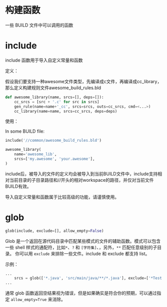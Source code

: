 # 构建函数

一些 BUILD 文件中可以调用的函数

# include

include 函数用于导入自定义常量和函数

定义：

假设我们要支持一种awesome文件类型，先编译成c文件，再编译成cc_library，那么定义构建规则文件awesome_build_rules.bld
```python
def awesome_library(name, srcs=[], deps=[]):
    cc_srcs = [src + '.c' for src in srcs]
    gen_rule(name=name+'_cc', srcs=srcs, outs=cc_srcs, cmd=<...>)
    cc_library(name=name, srcs=cc_srcs, deps=deps)
```

使用：

In some BUILD file:
```python
include('//common/awesome_build_rules.bld')

awesome_library(
    name='awesome_lib',
    srcs=['my.awesome', 'your.awesome'],
)
```
include后，被导入的文件的定义均会被导入到当前BUILD文件中，include支持相对当前目录的子目录路径和//开头的相对workspace的路径，并仅对当前文件BUILD有效。

导入自定义常量和函数属于比较高级的功能，请谨慎使用。

# glob

```python
glob(include, exclude=[], allow_empty=False)
```
Glob 是一个返回在源代码目录中匹配某些模式的文件的辅助函数。模式可以包含一些 shell 样式的通配符，比如`*`、`?` 和 `[字符集]`、，另外，`**` 匹配任意级别的子目录。
你可以用 `exclude` 来排除一些文件。include 和 exclude 都支持 list。

示例：
```python
...
    srcs = glob(['*.java', 'src/main/java/**/*.java'], exclude=['*Test.java'])
...
```

通常 glob 函数返回空结果视为错误，但是如果确实是符合你的预期，可以通过指定 `allow_empty=True` 来消除。
